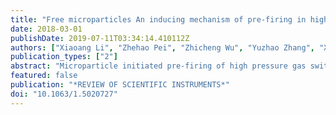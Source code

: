 ```yaml
---
title: "Free microparticles An inducing mechanism of pre-firing in high pressure gas switches for fast linear transformer drivers"
date: 2018-03-01
publishDate: 2019-07-11T03:34:14.410112Z
authors: ["Xiaoang Li", "Zhehao Pei", "Zhicheng Wu", "Yuzhao Zhang", "Xuandong Liu", "Yongdong Li", "Qiaogen Zhang"]
publication_types: ["2"]
abstract: "Microparticle initiated pre-firing of high pressure gas switches for fast linear transformer drivers (FLIDs) is experimentally and theoretically verified. First, a dual-electrode gas switch equipped with poly-methyl methacrylate baffles is used to capture and collect the microparticles. By analyzing the electrode surfaces and the collecting baffles by a laser scanning confocal microscope, microparticles ranging in size from tens of micrometers to over 100 pm are observed under the typical working conditions of FLTDs. The charging and movement of free microparticles in switch cavity are studied, and the strong DC electric field drives the microparticles to bounce off the electrode. Three different modes of free microparticle motion appear to be responsible for switch pre-firing. (i) Microparticles adhere to the electrode surface and act as a fixed protrusion which distorts the local electric field and initiates the breakdown in the gap. (ii) One particle escapes toward the opposite electrode and causes a near-electrode microdischarge, inducing the breakdown of the residual gap. (iii) Multiple moving microparticles are occasionally in cascade, leading to pre-firing. Finally, as experimental verification, repetitive discharges at 90 kV are conducted in a three-electrode field-distortion gas switch, with two 8 mm gaps and pressurized with nitrogen. An ultrasonic probe is employed to monitor the bounce signals. In pre-firing incidents, the bounce is detected shortly before the collapse of the voltage waveform, which demonstrates that free microparticles contribute significantly to the mechanism that induces pre-firing in FLID gas switches. Published by AIP Publishing."
featured: false
publication: "*REVIEW OF SCIENTIFIC INSTRUMENTS*"
doi: "10.1063/1.5020727"
---
```


